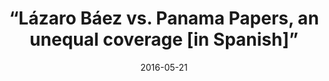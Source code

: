 ---
title: “Lázaro Báez vs. Panama Papers, an unequal coverage [in Spanish]”
date: 2016-05-21
publishDate: 2016-05-21
authors: ["Pablo Boczkowski","Eugenia Mitchelstein","María Celeste Wagner"]
publication_types: ["0"]
image:
  preview_only: true
publication: "*Perfil*"
publication_short: "*Perfil*"
links:
- name: "Link to Perfil"
  url: "https://www.perfil.com/noticias/elobservador/lazaro-baez-vs-panama-papers-una-cobertura-muy-desigual-20160520-0061.phtml"
---
